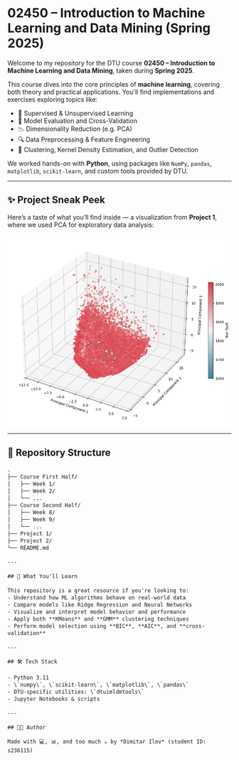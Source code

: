# 02450 – Introduction to Machine Learning and Data Mining (Spring 2025)

Welcome to my repository for the DTU course **02450 – Introduction to Machine Learning and Data Mining**, taken during **Spring 2025**.  

This course dives into the core principles of **machine learning**, covering both theory and practical applications. You'll find implementations and exercises exploring topics like:

- 🤖 Supervised & Unsupervised Learning  
- 🧮 Model Evaluation and Cross-Validation  
- 📉 Dimensionality Reduction (e.g. PCA)  
- 🔍 Data Preprocessing & Feature Engineering  
- 🔬 Clustering, Kernel Density Estimation, and Outlier Detection

We worked hands-on with **Python**, using packages like `NumPy`, `pandas`, `matplotlib`, `scikit-learn`, and custom tools provided by DTU.

---

## ✨ Project Sneak Peek

Here’s a taste of what you’ll find inside — a visualization from **Project 1**, where we used PCA for exploratory data analysis:

<p align="center">
  <img src="Project 1/img/3DSkatter.png" alt="PCA Analysis from Project 1" width="600"/>
</p>

---

## 📁 Repository Structure

```plaintext
.
├── Course First Half/
│   ├── Week 1/
│   ├── Week 2/
│   └── ...
├── Course Second Half/
│   ├── Week 8/
│   ├── Week 9/
│   └── ...
├── Project 1/
├── Project 2/
└── README.md

---

## 🧠 What You'll Learn

This repository is a great resource if you're looking to:
- Understand how ML algorithms behave on real-world data
- Compare models like Ridge Regression and Neural Networks
- Visualize and interpret model behavior and performance
- Apply both **KMeans** and **GMM** clustering techniques
- Perform model selection using **BIC**, **AIC**, and **cross-validation**

---

## 🛠️ Tech Stack

- Python 3.11  
- \`numpy\`, \`scikit-learn\`, \`matplotlib\`, \`pandas\`  
- DTU-specific utilities: \`dtuimldmtools\`  
- Jupyter Notebooks & scripts

---

## 🧑‍💻 Author

Made with 💻, 📊, and too much ☕ by *Dimitar Ilev* (student ID: s236115)
